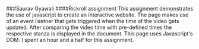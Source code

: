 ###Saurav Gyawali
####Rickroll assignment
This assignment demonstrates the use of javascript to create an interactive website. The page makes use of an event lisetner that gets triggered when the time of the video gets updated. After comparing the video time with pre-defined times the respective stanza is displayed in the document. This page uses Javascript's DOM. I spent an hour and a half for this assignment.
